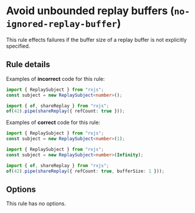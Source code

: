 # Avoid unbounded replay buffers (`no-ignored-replay-buffer`)

This rule effects failures if the buffer size of a replay buffer is not explicitly specified.

## Rule details

Examples of **incorrect** code for this rule:

```ts
import { ReplaySubject } from "rxjs";
const subject = new ReplaySubject<number>();
```

```ts
import { of, shareReplay } from "rxjs";
of(42).pipe(shareReplay({ refCount: true }));
```

Examples of **correct** code for this rule:

```ts
import { ReplaySubject } from "rxjs";
const subject = new ReplaySubject<number>(1);
```

```ts
import { ReplaySubject } from "rxjs";
const subject = new ReplaySubject<number>(Infinity);
```

```ts
import { of, shareReplay } from "rxjs";
of(42).pipe(shareReplay({ refCount: true, bufferSize: 1 }));
```

## Options

This rule has no options.
